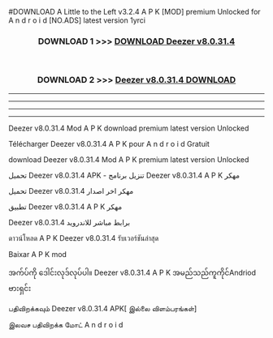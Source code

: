 #DOWNLOAD A Little to the Left v3.2.4 A P K [MOD] premium Unlocked for A n d r o i d [NO.ADS] latest version 1yrci 



<div align="center">

<h3>DOWNLOAD 1 >>> <a href="https://getmod1.web.app/?judule=Btd Battles">DOWNLOAD Deezer v8.0.31.4</a></h3><br>

<h3>DOWNLOAD 2 >>> <a href="https://getmod1.web.app/?judule=Btd Battles">Deezer v8.0.31.4 DOWNLOAD </a></h3>

</div>


----------------------------------------------------------

----------------------------------------------------------

----------------------------------------------------------

----------------------------------------------------------


Deezer v8.0.31.4 Mod A P K download premium latest version Unlocked

Télécharger Deezer v8.0.31.4 A P K pour A n d r o i d Gratuit

download Deezer v8.0.31.4 Mod A P K premium latest version Unlocked

تحميل Deezer v8.0.31.4 APK - تنزيل برنامج Deezer v8.0.31.4 A P K مهكر

تحميل Deezer v8.0.31.4 مهكر اخر اصدار

تطبيق Deezer v8.0.31.4 A P K مهكر

Deezer v8.0.31.4 برابط مباشر للاندرويد

ดาวน์โหลด A P K Deezer v8.0.31.4 รับเวอร์ชันล่าสุด

Baixar A P K mod

အက်ပ်ကို ဒေါင်းလုဒ်လုပ်ပါ။ Deezer v8.0.31.4 A P K အမည်သည်ကူကိုင်Andriod ဗားရှင်း

பதிவிறக்கவும் Deezer v8.0.31.4 APK[ இல்லை விளம்பரங்கள்] 
 
இலவச பதிவிறக்க மோட் A n d r o i d



